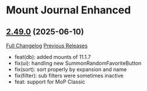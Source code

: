 # Mount Journal Enhanced

## [2.49.0](https://github.com/exochron/MountJournalEnhanced/tree/2.49.0) (2025-06-10)
[Full Changelog](https://github.com/exochron/MountJournalEnhanced/compare/2.48.1...2.49.0) [Previous Releases](https://github.com/exochron/MountJournalEnhanced/releases)

- feat(db): added mounts of 11.1.7  
- fix(ui): handling new SummonRandomFavoriteButton  
- fix(sort): sort properly by expansion and name  
- fix(filter): sub filters were sometimes inactive  
- feat: support for MoP Classic  
